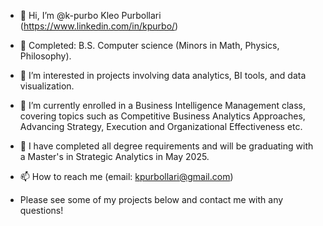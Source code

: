 - 👋 Hi, I’m @k-purbo Kleo Purbollari (https://www.linkedin.com/in/kpurbo/)

- 🏫 Completed: B.S. Computer science (Minors in Math, Physics, Philosophy).

- 👀 I’m interested in projects involving data analytics, BI tools, and data visualization.

- 🌱 I’m currently enrolled in a Business Intelligence Management class, covering topics such as Competitive Business Analytics Approaches, Advancing Strategy, Execution and Organizational Effectiveness etc.

- 💞️ I have completed all degree requirements and will be graduating with a Master's in Strategic Analytics in May 2025.

- 📫 How to reach me (email: kpurbollari@gmail.com)

- Please see some of my projects below and contact me with any questions!

<!---
k-purbo/k-purbo is a ✨ special ✨ repository because its `README.md` (this file) appears on your GitHub profile.
You can click the Preview link to take a look at your changes.
--->
